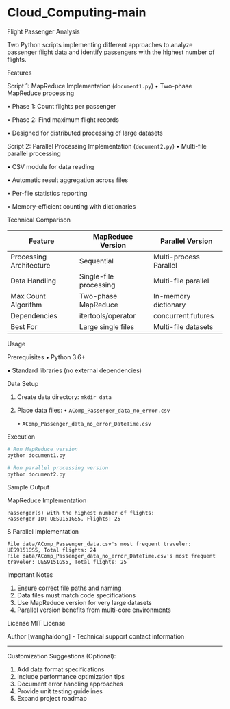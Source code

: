 # Cloud_Computing-main
Flight Passenger Analysis

Two Python scripts implementing different approaches to analyze passenger flight data and identify passengers with the highest number of flights.

Features

Script 1: MapReduce Implementation (`document1.py`)
• Two-phase MapReduce processing

• Phase 1: Count flights per passenger

• Phase 2: Find maximum flight records

• Designed for distributed processing of large datasets


Script 2: Parallel Processing Implementation (`document2.py`)
• Multi-file parallel processing

• CSV module for data reading

• Automatic result aggregation across files

• Per-file statistics reporting

• Memory-efficient counting with dictionaries


Technical Comparison

| Feature               | MapReduce Version       | Parallel Version         |
|-----------------------|-------------------------|--------------------------|
| Processing Architecture | Sequential            | Multi-process Parallel   |
| Data Handling          | Single-file processing | Multi-file parallel      |
| Max Count Algorithm   | Two-phase MapReduce    | In-memory dictionary     |
| Dependencies           | itertools/operator      | concurrent.futures       |
| Best For               | Large single files     | Multi-file datasets      |

Usage

Prerequisites
• Python 3.6+

• Standard libraries (no external dependencies)


Data Setup
1. Create data directory: `mkdir data`
2. Place data files:
   • `AComp_Passenger_data_no_error.csv`

   • `AComp_Passenger_data_no_error_DateTime.csv`


Execution
```bash
# Run MapReduce version
python document1.py

# Run parallel processing version
python document2.py
```

Sample Output

MapReduce Implementation
```
Passenger(s) with the highest number of flights:
Passenger ID: UES9151GS5, Flights: 25
```
S
Parallel Implementation
```
File data/AComp_Passenger_data.csv's most frequent traveler: UES9151GS5, Total flights: 24
File data/AComp_Passenger_data_no_error_DateTime.csv's most frequent traveler: UES9151GS5, Total flights: 25
```

Important Notes
1. Ensure correct file paths and naming
2. Data files must match code specifications
3. Use MapReduce version for very large datasets
4. Parallel version benefits from multi-core environments

License
MIT License

Author
[wanghaidong] - Technical support contact information

---

Customization Suggestions (Optional):
1. Add data format specifications
2. Include performance optimization tips
3. Document error handling approaches
4. Provide unit testing guidelines
5. Expand project roadmap

